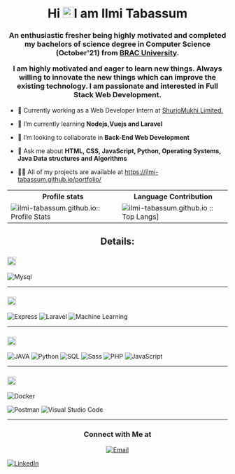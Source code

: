 <h1 align="center">Hi  <img src="https://media.giphy.com/media/hvRJCLFzcasrR4ia7z/giphy.gif" width="25px">I am <a href" https://ilmi-tabassum.github.io/portfolio/">  Ilmi Tabassum</a>
<h3 align="center">An enthusiastic fresher being highly motivated and completed my bachelors of science degree in Computer Science (October'21) from <a href="https://www.bracu.ac.bd/">BRAC University</a>.</br>

I am highly motivated and eager to learn new things. Always willing to innovate the new things which can improve the existing technology.
I am passionate and interested in Full Stack Web Development.</h3>

- 🔭 Currently working as a Web Developer Intern at <a href="https://shurjomukhi.com.bd/">ShurjoMukhi Limited.</a>
  
- 🌱 I’m currently learning **Nodejs,Vuejs and Laravel**

- 👯 I’m looking to collaborate in **Back-End Web Development**
  
 - 💬 Ask me about **HTML, CSS, JavaScript, Python, Operating Systems, Java  Data structures and Algorithms**
  
 - 👨‍💻 All of my projects are available at https://ilmi-tabassum.github.io/portfolio/


<p align="center">
   <table>
      <tr>
       <th>Profile stats  </th>
       <th>Language Contribution</th>
      </tr>
      <tr>
       <td><img alt="ilmi-tabassum.github.io:: Profile Stats" src="https://github-readme-stats.vercel.app/api?username=Ilmi-Tabassum&show_icons=true&theme=dark"> </td>
       <td><img alt="ilmi-tabassum.github.io :: Top Langs]" src="https://github-readme-stats.vercel.app/api/top-langs/?username=Ilmi-Tabassum&langs_count=10&theme=tokyonight&layout=compact&hide=html"> </td>
      </tr>
   </table>
</p>

<h2 align="center">Details:</h2>
<!--START_SECTION:learn-->
<h3><img height="20px" src="https://img.shields.io/badge/Database-979a9b"/></h3>

<span><img src="https://img.shields.io/badge/-Mysql-black?style=flat-square&amp;logo=Mysql" alt="Mysql"/></span>

<hr>
<h3><img height="20px" src="https://img.shields.io/badge/Framework-695b55"/></h3>
<span><img src="https://img.shields.io/badge/-Express-black?style=flat-square&amp;logo=Express" alt="Express"/></span>
<span><img src="https://img.shields.io/badge/-Laravel-black?style=flat-square&amp;logo=Laravel" alt="Laravel"/></span>
<span><img src="https://img.shields.io/badge/-MachineLearning-black?style=flat-square&amp;logo=MachineLearning" alt=" Machine Learning "/></span>


<hr>
<h3><img height="20px" src="https://img.shields.io/badge/Language-467870"/></h3>
   
   

<span><img src="https://img.shields.io/badge/-Java-black?style=flat-square&amp;logo=Java" alt="JAVA"/></span>
<span><img src="https://img.shields.io/badge/-Python-black?style=flat-square&amp;logo=Python" alt="Python"/></span>
<span><img src="https://img.shields.io/badge/-SQL-black?style=flat-square&amp;logo=SQL" alt="SQL"/></span>
<span><img src="https://img.shields.io/badge/-Sass-black?style=flat-square&amp;logo=Sass" alt="Sass"/></span>
<span><img src="https://img.shields.io/badge/-PHP-black?style=flat-square&amp;logo=PHP" alt="PHP"/></span>
<span><img src="https://img.shields.io/badge/-JavaScript-black?style=flat-square&amp;logo=JavaScript" alt="JavaScript"/></span>
<hr>
<h3><img height="20px" src="https://img.shields.io/badge/Tools-6c598f"/></h3>
<span><img src="https://img.shields.io/badge/-Docker-black?style=flat-square&amp;logo=Docker" alt="Docker"/></span>

<span><img src="https://img.shields.io/badge/-Postman-black?style=flat-square&amp;logo=Postman" alt="Postman"/></span>
<span><img src="https://img.shields.io/badge/-Visual%20Studio%20Code-black?style=flat-square&amp;logo=Visual%20Studio%20Code" alt="Visual Studio Code"/></span>
<hr>
<!--END_SECTION:learn-->
<h3 align="center"> Connect with Me at </h3>

<p align="center">
<a href="mailto:ilmi.tabassum@g.bracu.ac.bd"><img alt="Email" src="https://img.shields.io/badge/Gmail-ilmi.tabassum@g.bracu.ac.bd-red?style=flat&logo=gmail"></a>

<a href="https://www.linkedin.com/in/ilmi-tabassum/"><img alt="LinkedIn" src="https://img.shields.io/badge/LinkedIn-Ilmi Tabassum-blue?style=flat&logo=linkedin"></a>
</p>
  
